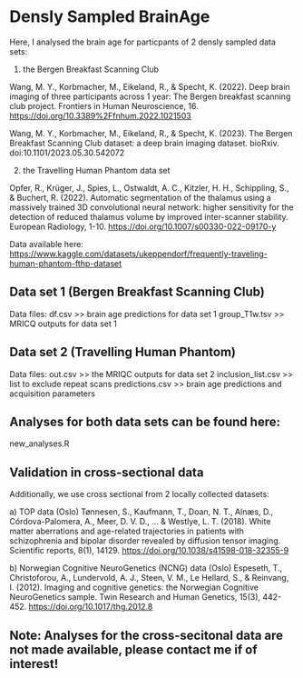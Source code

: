 # Densly Sampled BrainAge

Here, I analysed the brain age for particpants of 2 densly sampled data sets:

1) the Bergen Breakfast Scanning Club

Wang, M. Y., Korbmacher, M., Eikeland, R., & Specht, K. (2022). Deep brain imaging of three participants across 1 year: The Bergen breakfast scanning club project. Frontiers in Human Neuroscience, 16. https://doi.org/10.3389%2Ffnhum.2022.1021503

Wang, M. Y., Korbmacher, M., Eikeland, R., & Specht, K. (2023). The Bergen Breakfast Scanning Club dataset: a deep brain imaging dataset. bioRxiv. doi:10.1101/2023.05.30.542072

2) the Travelling Human Phantom data set

Opfer, R., Krüger, J., Spies, L., Ostwaldt, A. C., Kitzler, H. H., Schippling, S., & Buchert, R. (2022). Automatic segmentation of the thalamus using a massively trained 3D convolutional neural network: higher sensitivity for the detection of reduced thalamus volume by improved inter-scanner stability. European Radiology, 1-10. https://doi.org/10.1007/s00330-022-09170-y

Data available here: https://www.kaggle.com/datasets/ukeppendorf/frequently-traveling-human-phantom-fthp-dataset

## Data set 1 (Bergen Breakfast Scanning Club)

Data files:
df.csv >> brain age predictions for data set 1
group_T1w.tsv >> MRICQ outputs for data set 1

## Data set 2 (Travelling Human Phantom)

Data files:
out.csv >> the MRIQC outputs for data set 2
inclusion_list.csv >> list to exclude repeat scans
predictions.csv >> brain age predictions and acquisition parameters

## Analyses for both data sets can be found here:
new_analyses.R



## Validation in cross-sectional data
Additionally, we use cross sectional from 2 locally collected datasets:

a) TOP data (Oslo)
Tønnesen, S., Kaufmann, T., Doan, N. T., Alnæs, D., Córdova-Palomera, A., Meer, D. V. D., ... & Westlye, L. T. (2018). White matter aberrations and age-related trajectories in patients with schizophrenia and bipolar disorder revealed by diffusion tensor imaging. Scientific reports, 8(1), 14129. https://doi.org/10.1038/s41598-018-32355-9

b) Norwegian Cognitive NeuroGenetics (NCNG) data (Oslo)
Espeseth, T., Christoforou, A., Lundervold, A. J., Steen, V. M., Le Hellard, S., & Reinvang, I. (2012). Imaging and cognitive genetics: the Norwegian Cognitive NeuroGenetics sample. Twin Research and Human Genetics, 15(3), 442-452. https://doi.org/10.1017/thg.2012.8

## Note: Analyses for the cross-secitonal data are not made available, please contact me if of interest!
